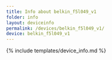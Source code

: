```yaml
---
title: Info about belkin_f5l049_v1
folder: info
layout: deviceinfo
permalink: /devices/belkin_f5l049_v1/
device: belkin_f5l049_v1
---
```

{% include templates/device_info.md %}
